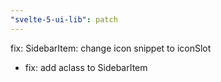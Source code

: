 ```yaml
---
"svelte-5-ui-lib": patch
---
```


fix: SidebarItem: change icon snippet to iconSlot 

- fix: add aclass to SidebarItem
